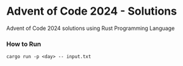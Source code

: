 # Advent of Code 2024 - Solutions

Advent of Code 2024 solutions using Rust Programming Language

### How to Run
```
cargo run -p <day> -- input.txt 
```
